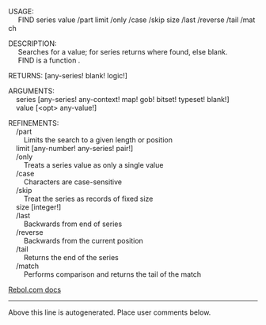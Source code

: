 USAGE:  
&nbsp;&nbsp;&nbsp;&nbsp;&nbsp;FIND&nbsp;series&nbsp;value&nbsp;/part&nbsp;limit&nbsp;/only&nbsp;/case&nbsp;/skip&nbsp;size&nbsp;/last&nbsp;/reverse&nbsp;/tail&nbsp;/match  
  
DESCRIPTION:  
&nbsp;&nbsp;&nbsp;&nbsp;&nbsp;Searches&nbsp;for&nbsp;a&nbsp;value;&nbsp;for&nbsp;series&nbsp;returns&nbsp;where&nbsp;found,&nbsp;else&nbsp;blank.  
&nbsp;&nbsp;&nbsp;&nbsp;&nbsp;FIND&nbsp;is&nbsp;a&nbsp;function&nbsp;.  
  
RETURNS:&nbsp;[any-series!&nbsp;blank!&nbsp;logic!]  
  
ARGUMENTS:  
&nbsp;&nbsp;&nbsp;&nbsp;series&nbsp;[any-series!&nbsp;any-context!&nbsp;map!&nbsp;gob!&nbsp;bitset!&nbsp;typeset!&nbsp;blank!]  
&nbsp;&nbsp;&nbsp;&nbsp;value&nbsp;[&lt;opt&gt;&nbsp;any-value!]  
  
REFINEMENTS:  
&nbsp;&nbsp;&nbsp;&nbsp;/part  
&nbsp;&nbsp;&nbsp;&nbsp;&nbsp;&nbsp;&nbsp;&nbsp;Limits&nbsp;the&nbsp;search&nbsp;to&nbsp;a&nbsp;given&nbsp;length&nbsp;or&nbsp;position  
&nbsp;&nbsp;&nbsp;&nbsp;limit&nbsp;[any-number!&nbsp;any-series!&nbsp;pair!]  
&nbsp;&nbsp;&nbsp;&nbsp;/only  
&nbsp;&nbsp;&nbsp;&nbsp;&nbsp;&nbsp;&nbsp;&nbsp;Treats&nbsp;a&nbsp;series&nbsp;value&nbsp;as&nbsp;only&nbsp;a&nbsp;single&nbsp;value  
&nbsp;&nbsp;&nbsp;&nbsp;/case  
&nbsp;&nbsp;&nbsp;&nbsp;&nbsp;&nbsp;&nbsp;&nbsp;Characters&nbsp;are&nbsp;case-sensitive  
&nbsp;&nbsp;&nbsp;&nbsp;/skip  
&nbsp;&nbsp;&nbsp;&nbsp;&nbsp;&nbsp;&nbsp;&nbsp;Treat&nbsp;the&nbsp;series&nbsp;as&nbsp;records&nbsp;of&nbsp;fixed&nbsp;size  
&nbsp;&nbsp;&nbsp;&nbsp;size&nbsp;[integer!]  
&nbsp;&nbsp;&nbsp;&nbsp;/last  
&nbsp;&nbsp;&nbsp;&nbsp;&nbsp;&nbsp;&nbsp;&nbsp;Backwards&nbsp;from&nbsp;end&nbsp;of&nbsp;series  
&nbsp;&nbsp;&nbsp;&nbsp;/reverse  
&nbsp;&nbsp;&nbsp;&nbsp;&nbsp;&nbsp;&nbsp;&nbsp;Backwards&nbsp;from&nbsp;the&nbsp;current&nbsp;position  
&nbsp;&nbsp;&nbsp;&nbsp;/tail  
&nbsp;&nbsp;&nbsp;&nbsp;&nbsp;&nbsp;&nbsp;&nbsp;Returns&nbsp;the&nbsp;end&nbsp;of&nbsp;the&nbsp;series  
&nbsp;&nbsp;&nbsp;&nbsp;/match  
&nbsp;&nbsp;&nbsp;&nbsp;&nbsp;&nbsp;&nbsp;&nbsp;Performs&nbsp;comparison&nbsp;and&nbsp;returns&nbsp;the&nbsp;tail&nbsp;of&nbsp;the&nbsp;match  

[Rebol.com docs](http://www.rebol.com/r3/docs/functions/find.html)
___
Above this line is autogenerated. Place user comments below.